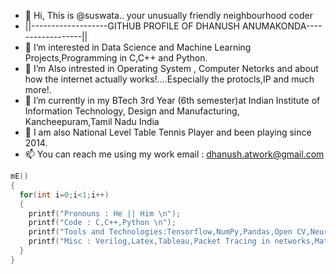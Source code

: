 - 👋 Hi, This is @suswata.. your unusually friendly neighbourhood coder 
- ||-------------------GITHUB PROFILE OF DHANUSH ANUMAKONDA------------------||
- 👀 I’m interested in Data Science and Machine Learning Projects,Programming in C,C++ and Python.
- 👀 I’m Also intrested in Operating System , Computer Netorks and about how the internet actually works!....Especially the protocls,IP and much more!.
- 🌱 I’m currently in my BTech 3rd Year (6th semester)at Indian Institute of Information Technology, Design and Manufacturing, Kancheepuram,Tamil Nadu  India
- 🏓 I am also National Level Table Tennis Player and been playing since 2014.
- 📫 You can reach me using my work email : dhanush.atwork@gmail.com
```C
mE()
{
  for(int i=0;i<1;i++)
  { 
    printf("Pronouns : He || Him \n");
    printf("Code : C,C++,Python \n");
    printf("Tools and Technologies:Tensorflow,NumPy,Pandas,Open CV,Neural Networks,\n");
    printf("Misc : Verilog,Latex,Tableau,Packet Tracing in networks,Matlab,awk\n);
  }
}

```
<!---
suswata/suswata is a ✨ special ✨ repository because its `README.md` (this file) appears on your GitHub profile.
You can click the Preview link to take a look at your changes.
--->
